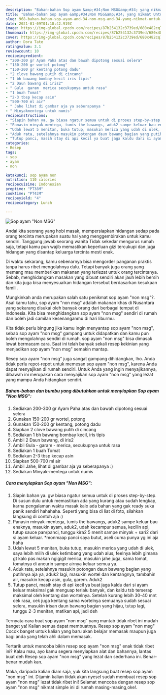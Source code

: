 ```yaml
---
description: "Bahan-bahan Sop ayam &amp;#34;Non MSG&amp;#34; yang nikmat Untuk Jualan"
title: "Bahan-bahan Sop ayam &amp;#34;Non MSG&amp;#34; yang nikmat Untuk Jualan"
slug: 968-bahan-bahan-sop-ayam-and-34-non-msg-and-34-yang-nikmat-untuk-jualan
date: 2021-01-09T01:18:42.919Z
image: https://img-global.cpcdn.com/recipes/87b254132c3739ed/680x482cq70/sop-ayam-non-msg-foto-resep-utama.jpg
thumbnail: https://img-global.cpcdn.com/recipes/87b254132c3739ed/680x482cq70/sop-ayam-non-msg-foto-resep-utama.jpg
cover: https://img-global.cpcdn.com/recipes/87b254132c3739ed/680x482cq70/sop-ayam-non-msg-foto-resep-utama.jpg
author: Dora Tate
ratingvalue: 3.1
reviewcount: 10
recipeingredient:
- "200-300 gr Ayam Paha atas dan bawah dipotong sesuai selera"
- "150-200 gr wortel potong"
- "150-200 gr kentang potong dadu"
- "2 clove bawang putih di cincang"
- "1 bh bawang bombay kecil iris tipis"
- "2 Daun bawang di iris2"
- " Gula  garam  merica secukupnya untuk rasa"
- "1 buah Tomat"
- "2-3 tbsp kecap asin"
- "500-700 ml air"
- " Jahe lihat di gambar aja ya seberapanya "
- " Minyakmentega untuk numis"
recipeinstructions:
- "Siapin bahan ya. gw biasa ngatur semua untuk di proses step-by-step. Di susun dulu untuk memastikan ada yang kurang atau sudah lengkap, karna pengalaman waktu masak kalo ada bahan yang gak ready suka panik sendiri hahahaha. Seperti yang bisa di liat di foto, silahkan langsung di contoh aja :)"
- "Panasin minyak-mentega, tumis the bawangs, aduk2 sampe keluar bau enaknya, masukin ayam, aduk2, udah kecampur semua, kecilin api, tutup sauce pan/panci, tunggu kira2 5 menit sampe minyak + sari2 dari si ayam keluar. *monmaap panci saya butut, aseli cuma punya yg ini aja haha"
- "Udah lewat 5 menitan, buka tutup, masukin merica yang udah di ulek, saya lebih milih di ulek ketimbang yang udah alus, feelnya lebih gimana gt kalo pas makan ngigigit merica, masukin jahe juga, sama tomat, tomatnya di ancurin sampe airnya keluar semua ya."
- "Aduk rata, setelahnya masukin potongan daun bawang bagian yang putihnya aja ya, aduk2 lagi, masukin wortel dan kentangnya, tambahin air, masukin kecap asin, gula, garem. Aduk2"
- "Tutup panci, masih stay di api kecil ya buat jaga kaldu dari si ayam keluar maksimal gak menguap terlalu banyak, dan kaldu tsb terserap maksimal oleh kentang dan wortelnya. Setelah kurang lebih 30-40 mnt cek rasa, cek juga kentang sama wortelnya semuanya sudah sesuai selera, masukin irisan daun bawang bagian yang hijau, tutup lagi, tunggu 2-3 menitan, matikan api, jadi deh"
categories:
- Resep
tags:
- sop
- ayam
- non

katakunci: sop ayam non 
nutrition: 110 calories
recipecuisine: Indonesian
preptime: "PT38M"
cooktime: "PT42M"
recipeyield: "4"
recipecategory: Lunch

---
```



![Sop ayam &#34;Non MSG&#34;](https://img-global.cpcdn.com/recipes/87b254132c3739ed/680x482cq70/sop-ayam-non-msg-foto-resep-utama.jpg)

Andai kita seorang yang hobi masak, mempersiapkan hidangan sedap pada orang tercinta merupakan suatu hal yang menggembirakan untuk kamu sendiri. Tanggung jawab seorang  wanita Tidak sekedar mengurus rumah saja, tetapi kamu pun wajib memastikan keperluan gizi tercukupi dan juga hidangan yang disantap keluarga tercinta mesti enak.

Di waktu  sekarang, kamu sebenarnya bisa mengorder panganan praktis tanpa harus ribet mengolahnya dulu. Tetapi banyak juga orang yang memang mau memberikan makanan yang terlezat untuk orang tercintanya. Sebab, menghidangkan masakan yang dibuat sendiri akan jauh lebih bersih dan kita juga bisa menyesuaikan hidangan tersebut berdasarkan kesukaan famili. 



Mungkinkah anda merupakan salah satu penikmat sop ayam &#34;non msg&#34;?. Asal kamu tahu, sop ayam &#34;non msg&#34; adalah makanan khas di Nusantara yang sekarang disukai oleh banyak orang dari berbagai tempat di Indonesia. Kita bisa menghidangkan sop ayam &#34;non msg&#34; sendiri di rumah dan boleh jadi camilan kesenanganmu di hari liburmu.

Kita tidak perlu bingung jika kamu ingin menyantap sop ayam &#34;non msg&#34;, sebab sop ayam &#34;non msg&#34; gampang untuk didapatkan dan kamu pun boleh mengolahnya sendiri di rumah. sop ayam &#34;non msg&#34; bisa dimasak lewat bermacam cara. Saat ini telah banyak sekali resep kekinian yang menjadikan sop ayam &#34;non msg&#34; semakin mantap.

Resep sop ayam &#34;non msg&#34; juga sangat gampang dihidangkan, lho. Anda tidak perlu repot-repot untuk memesan sop ayam &#34;non msg&#34;, karena Anda dapat menyajikan di rumah sendiri. Untuk Anda yang ingin menyajikannya, dibawah ini merupakan cara menyajikan sop ayam &#34;non msg&#34; yang lezat yang mampu Anda hidangkan sendiri.

<!--inarticleads1-->

##### Bahan-bahan dan bumbu yang dibutuhkan untuk menyiapkan Sop ayam &#34;Non MSG&#34;:

1. Sediakan 200-300 gr Ayam Paha atas dan bawah dipotong sesuai selera
1. Gunakan 150-200 gr wortel, potong
1. Gunakan 150-200 gr kentang, potong dadu
1. Siapkan 2 clove bawang putih di cincang
1. Sediakan 1 bh bawang bombay kecil, iris tipis
1. Ambil 2 Daun bawang, di iris2
1. Ambil  Gula - garam - merica, secukupnya untuk rasa
1. Sediakan 1 buah Tomat
1. Sediakan 2-3 tbsp kecap asin
1. Siapkan 500-700 ml air
1. Ambil  Jahe, lihat di gambar aja ya seberapanya :)
1. Sediakan  Minyak-mentega untuk numis




<!--inarticleads2-->

##### Cara menyiapkan Sop ayam &#34;Non MSG&#34;:

1. Siapin bahan ya. gw biasa ngatur semua untuk di proses step-by-step. Di susun dulu untuk memastikan ada yang kurang atau sudah lengkap, karna pengalaman waktu masak kalo ada bahan yang gak ready suka panik sendiri hahahaha. Seperti yang bisa di liat di foto, silahkan langsung di contoh aja :)
1. Panasin minyak-mentega, tumis the bawangs, aduk2 sampe keluar bau enaknya, masukin ayam, aduk2, udah kecampur semua, kecilin api, tutup sauce pan/panci, tunggu kira2 5 menit sampe minyak + sari2 dari si ayam keluar. *monmaap panci saya butut, aseli cuma punya yg ini aja haha
1. Udah lewat 5 menitan, buka tutup, masukin merica yang udah di ulek, saya lebih milih di ulek ketimbang yang udah alus, feelnya lebih gimana gt kalo pas makan ngigigit merica, masukin jahe juga, sama tomat, tomatnya di ancurin sampe airnya keluar semua ya.
1. Aduk rata, setelahnya masukin potongan daun bawang bagian yang putihnya aja ya, aduk2 lagi, masukin wortel dan kentangnya, tambahin air, masukin kecap asin, gula, garem. Aduk2
1. Tutup panci, masih stay di api kecil ya buat jaga kaldu dari si ayam keluar maksimal gak menguap terlalu banyak, dan kaldu tsb terserap maksimal oleh kentang dan wortelnya. Setelah kurang lebih 30-40 mnt cek rasa, cek juga kentang sama wortelnya semuanya sudah sesuai selera, masukin irisan daun bawang bagian yang hijau, tutup lagi, tunggu 2-3 menitan, matikan api, jadi deh




Ternyata cara buat sop ayam &#34;non msg&#34; yang mantab tidak ribet ini mudah banget ya! Kalian semua dapat membuatnya. Resep sop ayam &#34;non msg&#34; Cocok banget untuk kalian yang baru akan belajar memasak maupun juga bagi anda yang telah ahli dalam memasak.

Tertarik untuk mencoba bikin resep sop ayam &#34;non msg&#34; enak tidak ribet ini? Kalau mau, ayo kamu segera menyiapkan alat dan bahannya, lantas buat deh Resep sop ayam &#34;non msg&#34; yang lezat dan sederhana ini. Benar-benar mudah kan. 

Maka, daripada kalian diam saja, yuk kita langsung buat resep sop ayam &#34;non msg&#34; ini. Dijamin kalian tiidak akan nyesel sudah membuat resep sop ayam &#34;non msg&#34; lezat tidak ribet ini! Selamat mencoba dengan resep sop ayam &#34;non msg&#34; nikmat simple ini di rumah masing-masing,oke!.

